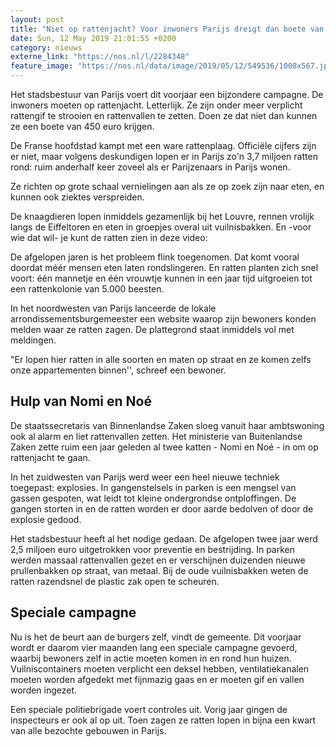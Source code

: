 ```yaml
---
layout: post
title: "Niet op rattenjacht? Voor inwoners Parijs dreigt dan boete van 450 euro"
date: Sun, 12 May 2019 21:01:55 +0200
category: nieuws
externe_link: "https://nos.nl/l/2284348"
feature_image: "https://nos.nl/data/image/2019/05/12/549536/1008x567.jpg"
---
```


<p>Het stadsbestuur van Parijs voert dit voorjaar een bijzondere campagne. De inwoners moeten op rattenjacht. Letterlijk. Ze zijn onder meer verplicht rattengif te strooien en rattenvallen te zetten. Doen ze dat niet dan kunnen ze een boete van 450 euro krijgen.</p>
<p>De Franse hoofdstad kampt met een ware rattenplaag. Officiële cijfers zijn er niet, maar volgens deskundigen lopen er in Parijs zo'n 3,7 miljoen ratten rond: ruim anderhalf keer zoveel als er Parijzenaars in Parijs wonen.</p>
<p>Ze richten op grote schaal vernielingen aan als ze op zoek zijn naar eten, en kunnen ook ziektes verspreiden.</p>
<p>De knaagdieren lopen inmiddels gezamenlijk bij het Louvre, rennen vrolijk langs de Eiffeltoren en eten in groepjes overal uit vuilnisbakken. En -voor wie dat wil- je kunt de ratten zien in deze video:</p>
<p>De afgelopen jaren is het probleem flink toegenomen. Dat komt vooral doordat méér mensen eten laten rondslingeren. En ratten planten zich snel voort: één mannetje en één vrouwtje kunnen in een jaar tijd uitgroeien tot een rattenkolonie van 5.000 beesten.</p>
<p>In het noordwesten van Parijs lanceerde de lokale arrondissementsburgemeester een website waarop zijn bewoners konden melden waar ze ratten zagen. De plattegrond staat inmiddels vol met meldingen.</p>
<p>"Er lopen hier ratten in alle soorten en maten op straat en ze komen zelfs onze appartementen binnen'', schreef een bewoner.</p>
<h2>Hulp van Nomi en Noé</h2>
<p>De staatssecretaris van Binnenlandse Zaken sloeg vanuit haar ambtswoning ook al alarm en liet rattenvallen zetten. Het ministerie van Buitenlandse Zaken zette ruim een jaar geleden al twee katten - Nomi en Noé - in om op rattenjacht te gaan.</p>
<p>In het zuidwesten van Parijs werd weer een heel nieuwe techniek toegepast: explosies. In gangenstelsels in parken is een mengsel van gassen gespoten, wat leidt tot kleine ondergrondse ontploffingen. De gangen storten in en de ratten worden er door aarde bedolven of door de explosie gedood.</p>
<p>Het stadsbestuur heeft al het nodige gedaan. De afgelopen twee jaar werd 2,5 miljoen euro uitgetrokken voor preventie en bestrijding. In parken werden massaal rattenvallen gezet en er verschijnen duizenden nieuwe prullenbakken op straat, van metaal. Bij de oude vuilnisbakken weten de ratten razendsnel de plastic zak open te scheuren.</p>
<h2>Speciale campagne</h2>
<p>Nu is het de beurt aan de burgers zelf, vindt de gemeente. Dit voorjaar wordt er daarom vier maanden lang een speciale campagne gevoerd, waarbij bewoners zelf in actie moeten komen in en rond hun huizen. Vuilniscontainers moeten verplicht een deksel hebben, ventilatiekanalen moeten worden afgedekt met fijnmazig gaas en er moeten gif en vallen worden ingezet.</p>
<p>Een speciale politiebrigade voert controles uit. Vorig jaar gingen de inspecteurs er ook al op uit. Toen zagen ze ratten lopen in bijna een kwart van alle bezochte gebouwen in Parijs.</p>
